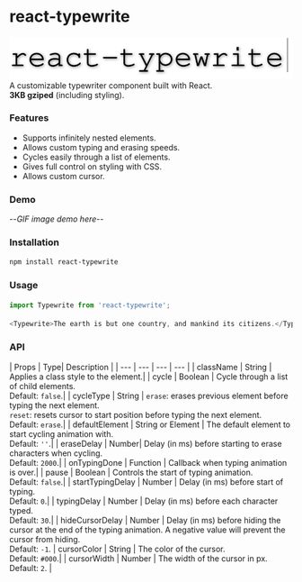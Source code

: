 # react-typewrite
<img alt="react-typewrite" src="https://github.com/oliverox/react-typewrite/blob/master/public/logo.svg"/><br/>
A customizable typewriter component built with React.<br/>**3KB gziped** (including styling).

### Features
- Supports infinitely nested elements.
- Allows custom typing and erasing speeds.
- Cycles easily through a list of elements.
- Gives full control on styling with CSS.
- Allows custom cursor.

### Demo

--_GIF image demo here_--

### Installation

```bash
npm install react-typewrite
```

### Usage
```javascript
import Typewrite from 'react-typewrite';

<Typewrite>The earth is but one country, and mankind its citizens.</Typewrite>
```

### API
| Props | Type| Description |
| --- | --- | --- | --- |
| className | String | Applies a class style to the element.|
| cycle | Boolean | Cycle through a list of child elements.<br/>Default: `false`.|
| cycleType | String | `erase`: erases previous element before typing the next element.<br/>`reset`: resets cursor to start position before typing the next element.<br/>Default: `erase`.|
| defaultElement | String or Element | The default element to start cycling animation with.<br/>Default: `''`.|
| eraseDelay | Number| Delay (in ms) before starting to erase characters when cycling.<br/>Default: `2000`.|
| onTypingDone | Function | Callback when typing animation is over.|
| pause | Boolean | Controls the start of typing animation.<br/>Default: `false`.|
| startTypingDelay | Number | Delay (in ms) before start of typing.<br/>Default: `0`.|
| typingDelay | Number | Delay (in ms) before each character typed.<br/>Default: `30`.|
| hideCursorDelay | Number | Delay (in ms) before hiding the cursor at the end of the typing animation. A negative value will prevent the cursor from hiding.<br/>Default: `-1`.
| cursorColor | String | The color of the cursor.<br/>Default: `#000`.|
| cursorWidth | Number | The width of the cursor in px.<br/>Default: `2`. |

